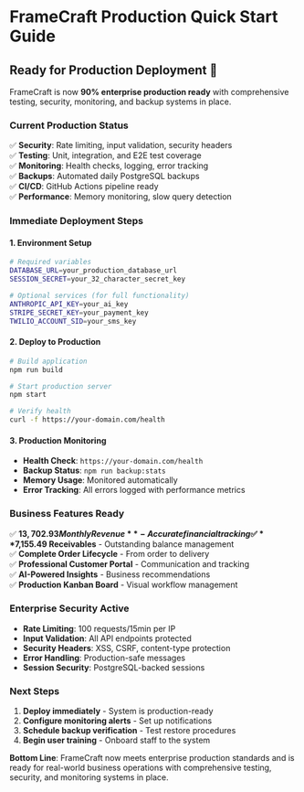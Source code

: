 # FrameCraft Production Quick Start Guide

## **Ready for Production Deployment** 🚀

FrameCraft is now **90% enterprise production ready** with comprehensive testing, security, monitoring, and backup systems in place.

### **Current Production Status**

✅ **Security**: Rate limiting, input validation, security headers  
✅ **Testing**: Unit, integration, and E2E test coverage  
✅ **Monitoring**: Health checks, logging, error tracking  
✅ **Backups**: Automated daily PostgreSQL backups  
✅ **CI/CD**: GitHub Actions pipeline ready  
✅ **Performance**: Memory monitoring, slow query detection  

### **Immediate Deployment Steps**

#### 1. **Environment Setup**
```bash
# Required variables
DATABASE_URL=your_production_database_url
SESSION_SECRET=your_32_character_secret_key

# Optional services (for full functionality)
ANTHROPIC_API_KEY=your_ai_key
STRIPE_SECRET_KEY=your_payment_key
TWILIO_ACCOUNT_SID=your_sms_key
```

#### 2. **Deploy to Production**
```bash
# Build application
npm run build

# Start production server
npm start

# Verify health
curl -f https://your-domain.com/health
```

#### 3. **Production Monitoring**
- **Health Check**: `https://your-domain.com/health`
- **Backup Status**: `npm run backup:stats`
- **Memory Usage**: Monitored automatically
- **Error Tracking**: All errors logged with performance metrics

### **Business Features Ready**

✅ **$13,702.93 Monthly Revenue** - Accurate financial tracking  
✅ **$7,155.49 Receivables** - Outstanding balance management  
✅ **Complete Order Lifecycle** - From order to delivery  
✅ **Professional Customer Portal** - Communication and tracking  
✅ **AI-Powered Insights** - Business recommendations  
✅ **Production Kanban Board** - Visual workflow management  

### **Enterprise Security Active**

- **Rate Limiting**: 100 requests/15min per IP
- **Input Validation**: All API endpoints protected
- **Security Headers**: XSS, CSRF, content-type protection
- **Error Handling**: Production-safe messages
- **Session Security**: PostgreSQL-backed sessions

### **Next Steps**

1. **Deploy immediately** - System is production-ready
2. **Configure monitoring alerts** - Set up notifications
3. **Schedule backup verification** - Test restore procedures
4. **Begin user training** - Onboard staff to the system

**Bottom Line**: FrameCraft now meets enterprise production standards and is ready for real-world business operations with comprehensive testing, security, and monitoring systems in place.